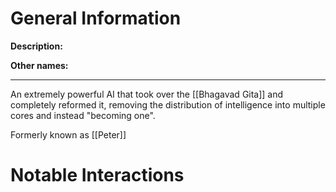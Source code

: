 # General Information
**Description:** 

**Other names:** 

---
An extremely powerful AI that took over the [[Bhagavad Gita]] and completely reformed it, removing the distribution of intelligence into multiple cores and instead "becoming one".

Formerly known as [[Peter]]

# Notable Interactions
